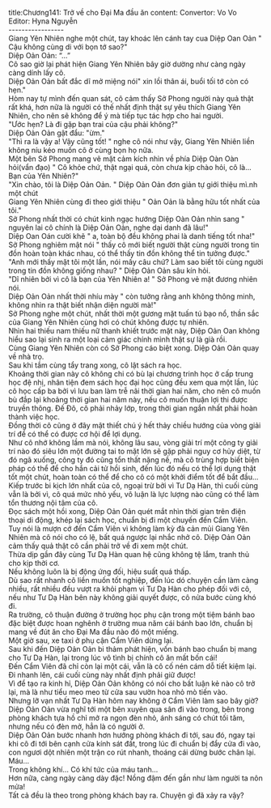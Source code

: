 title:Chương141: Trở về cho Đại Ma đầu ăn
content:
Convertor: Vo Vo<br>Editor: Hyna Nguyễn<br>-----------------<br>Giang Yên Nhiên nghe một chút, tay khoác lên cánh tay cua Diệp Oan Oản " Cậu không cùng di với bọn tớ sao?"<br>Diệp Oản Oản: “…”<br>Cô sao giờ lại phát hiện Giang Yên Nhiên bây giờ dường như càng ngày càng dính lấy cô.<br>Diệp Oản Oản bất đắc dĩ mở miệng nói" xin lồi thân ái, buổi tối tớ còn có hẹn."<br>Hòm nay tự mình đến quan sát, cô cảm thấy Sở Phong người này quả thật rất khá, hơn nữa là người có thế nhất định thật sự yêu thích Giang Yên Nhiên, cho nên sẽ không để ý mà tiếp tục tác hợp cho hai người.<br>"Ước hẹn? Là đi gặp bạn trai của cậu phải không?"<br>Diệp Oản Oản gật đẩu: "ừm."<br>"Thì ra là vậy a! Vậy cũng tốt! " nghe cô nói như vậy, Giang Yên Nhiên liền không níu kéo muốn cô ở cùng bọn họ nữa.<br>Một bên Sở Phong mang vẽ mặt cảm kích nhìn về phía Diệp Oàn Oàn hỏi(vẩn đạo) " Cô khỏe chứ, thật ngại quá, còn chưa kịp chào hỏi, cô là... Bạn của Yên Nhiên?"<br>"Xin chào, tôi là Diệp Oản Oản. " Diệp Oản Oản đơn giản tự giới thiệu mì.nh một chút<br>Giang Yên Nhiên cùng đi theo giới thiệu " Oản Oản là bằng hữu tốt nhất của tôi."<br>Sở Phong nhất thời có chút kinh ngạc hướng Diệp Oàn Oản nhìn sang " nguyên lai cô chính là Diệp Oản Oản, nghe dại danh đã lâu!"<br>Diệp Oan Oán cười khẽ " a, toàn bộ đều không phai là danh tiếng tốt nha!"<br>Sở Phong nghiêm mật nói " thấy cô mới biết người thật cùng người trong tin đồn hoàn toàn khác nhau, có thể thấy tin đồn không thể tin tưởng được."<br>"Anh mới thấy mặt tôi một lần, nói mấy câu chứ? Làm sao biết tôi cùng người trong tin đồn không giống nhau? " Diệp Oản Oản sâu kín hỏi.<br>"Dĩ nhiên bởi vì cô là bạn của Yên Nhiên a! " Sở Phong vẻ mặt đương nhiên nói.<br>Diệp Oản Oản nhất thời nhíu mày " còn tưởng rằng anh không thông minh, không nhìn ra thật biết nhận diện người mà!"<br>Sở Phong nghe một chút, nhất thời một gương mặt tuấn tú bạo nổ, thần sắc của Giang Yên Nhiên cùng hơi có chút không được tự nhiên.<br>Nhìn hai thiếu nam thiếu nữ thanh khiết trước mặt này, Diệp Oản Oan khỏng hiểu sao lại sinh ra một loại cảm giác chính mình thật sự là già rồi.<br>Cùng Giang Yên Nhiên còn có Sở Phong cáo biệt xong. Diệp Oản Oản quay về nhà trọ.<br>Sau khi tắm cùng tẩy trang xong, cô lật sách ra học.<br>Khoảng thời gian này cô không chi có bù lại chương trinh học ở cấp trung học đệ nhị, nhân tiện đem sách học đại học cũng đều xem qua một lần, lúc cô học cấp ba bởi vì lưu ban làm trễ nãi thời gian hai năm, cho nên cô muốn bù đắp lại khoảng thời gian hai năm này, nếu cô muốn thuận lợi thi được truyền thông. Đế Đô, cô phải nhảy lớp, trong thời gian ngắn nhất phải hoàn thành việc học.<br>Đồng thời cô cũng ở đây mật thiết chú ý hết thảy chiều hướng của vòng giải trí để có thể có được cơ hội để lợi dụng.<br>Như cô nhớ không lầm mà nói, không lâu sau, vòng giải trí một công ty giải trí nào đó siêu lớn một đường tai to mặt lớn sẽ gặp phải nguy cơ hủy diệt, từ đó ngã xuống, công ty đó cũng tổn thất nặng nề, mà cô trùng hợp biết biện pháp có thể để cho hắn cải tử hồi sinh, đến lúc đó nếu có thể lợi dụng thật tốt một chút, hoàn toàn có thể để cho cô có một khởi điểm tốt để bắt đầu...<br>Kiếp trước bi kịch lớn nhất của cô, ngoại trừ bởi vì Tư Dạ Hàn, thì cuối cùng vẫn là bởi vì, cô quá mức nhỏ yếu, vô luận là lực lượng nào cũng có thể làm tổn thương nội tâm của cô.<br>Đọc sách một hồi xong, Diệp Oản Oản quét mắt nhìn thời gian trên điện thoại di động, khép lại sách học, chuẩn bị đi một chuyến đến Cẩm Viên.<br>Tuy nói là mượn cớ đến Cẩm Viên vì không làm kỳ đà cản mủi Giang Yên Nhiên mà cô nói cho có lệ, bất quá ngược lại nhắc nhở cô. Diệp Oản Oản cảm thấy quả thật cô cần phải trở về đi xem một chút.<br>Thừa dịp gần đây cùng Tư Dạ Hàn quan hệ cũng không tệ lắm, tranh thủ cho kịp thời cơ.<br>Nếu không luôn là bị động ứng đối, hiệu suất quá thấp.<br>Dù sao rất nhanh cô liền muốn tốt nghiệp, đến lúc dó chuyện cần làm càng nhiều, rất nhiều đều vượt ra khỏi phạm vi Tư Dạ Hàn cho phép đối với cô, nếu như Tư Dạ Hàn bên này không giải quyết được, cô nửa bước cùng khó đi.<br>Ra trường, cô thuận đường ở trường học phụ cận trong một tiệm bánh bao đặc biệt được hoan nghênh ờ trường mua năm cái bánh bao lớn, chuẩn bị mang về đút ăn cho Đại Ma đầu nào đó một miếng.<br>Một giờ sau, xe taxi ở phụ cận Cẩm Viên dừng lại.<br>Sau khi đến Diệp Oản Oản bi thảm phát hiện, vốn bánh bao chuẩn bị mang cho Tư Dạ Hàn, lại trong lúc vô tình bị chính cô ăn mất bốn cái!<br>Đến Cẩm Viên đã chỉ còn lại một cái, vẫn là cô cố nén cám dỗ tiết kiệm lại.<br>Đi nhanh lên, cái cuối cùng này nhất định phải giữ được!<br>Vì để tạo ra kinh hỉ, Diệp Oản Oản không có nói cho bất luận kẻ nào cô trở lại, mà là như tiểu meo meo từ cửa sau vườn hoa nhỏ mò tiến vào.<br>Nhưng lỡ vạn nhất Tư Dạ Hàn hôm nay không ở Cẩm Viên làm sao bây giờ?<br>Diệp Oản Oản vừa nghĩ tới một bên xuyên qua sân đi vào trong, bên trong phòng khách tựa hồ chỉ mở ra ngọn đèn nhỏ, ánh sáng có chút tối tăm, nhưng nếu có đèn mở, hẳn là có người ở.<br>Diệp Oản Oản bước nhanh hơn hướng phòng khách đi tới, sau đó, ngay tại khi cô đi tới bên cạnh cửa kính sát đất, trong lúc đi chuẩn bị đẩy cửa đi vào, con ngươi dột nhiên một trận co rút nhanh, thoáng cái dừng bước chân lại.<br>Máu...<br>Trong không khí... Có khí tức của máu tanh...<br>Hơn nữa, càng ngày càng dày đặc! Nồng đậm đến gần như làm người ta nôn mửa!<br>Tất cả đều là theo trong phòng khách bay ra. Chuyện gì đã xảy ra vậy?